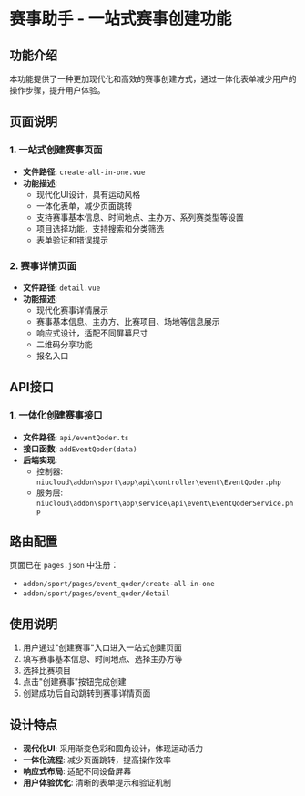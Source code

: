# 赛事助手 - 一站式赛事创建功能

## 功能介绍

本功能提供了一种更加现代化和高效的赛事创建方式，通过一体化表单减少用户的操作步骤，提升用户体验。

## 页面说明

### 1. 一站式创建赛事页面
- **文件路径**: `create-all-in-one.vue`
- **功能描述**: 
  - 现代化UI设计，具有运动风格
  - 一体化表单，减少页面跳转
  - 支持赛事基本信息、时间地点、主办方、系列赛类型等设置
  - 项目选择功能，支持搜索和分类筛选
  - 表单验证和错误提示

### 2. 赛事详情页面
- **文件路径**: `detail.vue`
- **功能描述**:
  - 现代化赛事详情展示
  - 赛事基本信息、主办方、比赛项目、场地等信息展示
  - 响应式设计，适配不同屏幕尺寸
  - 二维码分享功能
  - 报名入口

## API接口

### 1. 一体化创建赛事接口
- **文件路径**: `api/eventQoder.ts`
- **接口函数**: `addEventQoder(data)`
- **后端实现**: 
  - 控制器: `niucloud\addon\sport\app\api\controller\event\EventQoder.php`
  - 服务层: `niucloud\addon\sport\app\service\api\event\EventQoderService.php`

## 路由配置

页面已在 `pages.json` 中注册：
- `addon/sport/pages/event_qoder/create-all-in-one`
- `addon/sport/pages/event_qoder/detail`

## 使用说明

1. 用户通过"创建赛事"入口进入一站式创建页面
2. 填写赛事基本信息、时间地点、选择主办方等
3. 选择比赛项目
4. 点击"创建赛事"按钮完成创建
5. 创建成功后自动跳转到赛事详情页面

## 设计特点

- **现代化UI**: 采用渐变色彩和圆角设计，体现运动活力
- **一体化流程**: 减少页面跳转，提高操作效率
- **响应式布局**: 适配不同设备屏幕
- **用户体验优化**: 清晰的表单提示和验证机制